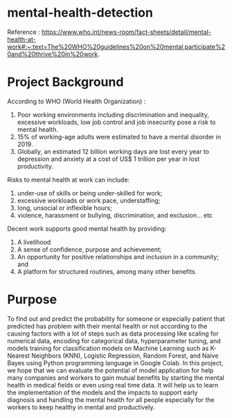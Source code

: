# mental-health-detection
Reference : https://www.who.int/news-room/fact-sheets/detail/mental-health-at-work#:~:text=The%20WHO%20guidelines%20on%20mental,participate%20and%20thrive%20in%20work.

# Project Background 
According to WHO (World Health Organization) : 
1. Poor working environments including discrimination and inequality, excessive workloads, low job control and job insecurity pose a risk to mental health.
2. 15% of working-age adults were estimated to have a mental disorder in 2019.
3. Globally, an estimated 12 billion working days are lost every year to depression and anxiety at a cost of US$ 1 trillion per year in lost productivity.

Risks to mental health at work can include:
1. under-use of skills or being under-skilled for work;
2. excessive workloads or work pace, understaffing;
3. long, unsocial or inflexible hours;
4. violence, harassment or bullying, discrimination, and exclusion… etc

Decent work supports good mental health by providing:
1. A livelihood
2. A sense of confidence, purpose and achievement;
3. An opportunity for positive relationships and inclusion in a community; and
4. A platform for structured routines, among many other benefits.


# Purpose 
To find out and predict the probability for someone or especially patient that predicted has problem with their mental health or not according to the causing factors with a lot of steps such as data processing like scaling for numerical data, encoding for categorical data, hyperparameter tuning, and models training for classification models on Machine Learning such as K- Nearest Neighbors (KNN), Logistic Regression, Random Forest, and Naive Bayes using Python programming language in Google Colab.
In this project, we hope that we can evaluate the potential of model application for help many companies and workers to gain mutual benefits by starting the mental health in medical fields or even using real time data. 
It will help us to learn the implementation of the models and the impacts to support early diagnosis and  handling the mental health for all people especially for the workers to keep healthy in mental and productively.

